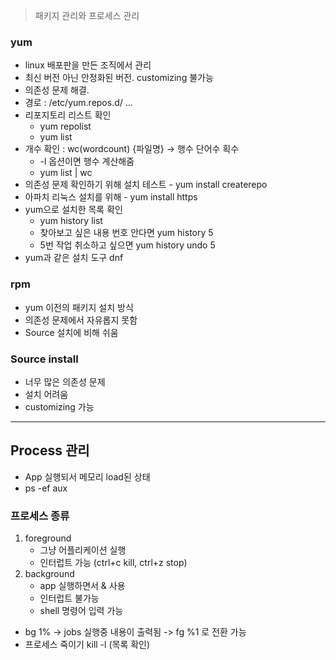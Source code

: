 > 패키지 관리와 프로세스 관리


### yum
- linux 배포판을 만든 조직에서 관리
- 최신 버전 아닌 안정화된 버전. customizing 불가능
- 의존성 문제 해결. 
- 경로 : /etc/yum.repos.d/ ...
- 리포지토리 리스트 확인 
	- yum repolist
	- yum list
- 개수 확인 : wc(wordcount) {파일명} -> 행수 단어수 획수 
	- -l 옵션이면 행수 계산해줌
	- yum list | wc 
- 의존성 문제 확인하기 위해 설치 테스트 - yum install createrepo 
- 아파치 리눅스 설치를 위해 - yum install https
- yum으로 설치한 목록 확인 
	- yum history list
	- 찾아보고 싶은 내용 번호 안다면 yum history 5
	- 5번 작업 취소하고 싶으면 yum history undo 5
- yum과 같은 설치 도구 dnf

### rpm
- yum 이전의 패키지 설치 방식
- 의존성 문제에서 자유롭지 못함
- Source 설치에 비해 쉬움
### Source install
- 너무 많은 의존성 문제
- 설치 어려움
- customizing 가능


---

## Process 관리
- App 실행되서 메모리 load된 상태
- ps -ef aux

### 프로세스 종류
1. foreground
	- 그냥 어플리케이션 실행
	- 인터럽트 가능 (ctrl+c kill, ctrl+z stop)
2. background
	- app 실행하면서 & 사용
	- 인터럽트 불가능
	- shell 명령어 입력 가능
- bg 1% -> jobs 실행중 내용이 출력됨 -> fg %1 로 전환 가능
- 프로세스 죽이기 kill -l (목록 확인)